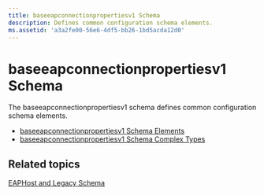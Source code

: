 ```yaml
---
title: baseeapconnectionpropertiesv1 Schema
description: Defines common configuration schema elements.
ms.assetid: 'a3a2fe00-56e6-4df5-bb26-1bd5acda12d0'
---
```


# baseeapconnectionpropertiesv1 Schema

The baseeapconnectionpropertiesv1 schema defines common configuration schema elements.

-   [baseeapconnectionpropertiesv1 Schema Elements](baseeapconnectionpropertiesv1schema-elements.md)
-   [baseeapconnectionpropertiesv1 Schema Complex Types](baseeapconnectionpropertiesv1schema-complex-types.md)

## Related topics

<dl> <dt>

[EAPHost and Legacy Schema](eaphost-schemas.md)
</dt> </dl>

 

 




